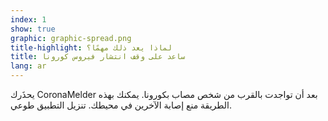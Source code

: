 ```yaml
---
index: 1
show: true
graphic: graphic-spread.png
title-highlight: لماذا يعد ذلك مهمًا؟
title: ساعد على وقف انتشار فيروس كورونا
lang: ar
---
```


يحذَرك CoronaMelder بعد أن تواجدت بالقرب من شخص مصاب بكورونا. يمكنك بهذه الطريقة منع إصابة الآخرين في محيطك. تنزيل التطبيق طوعي.
